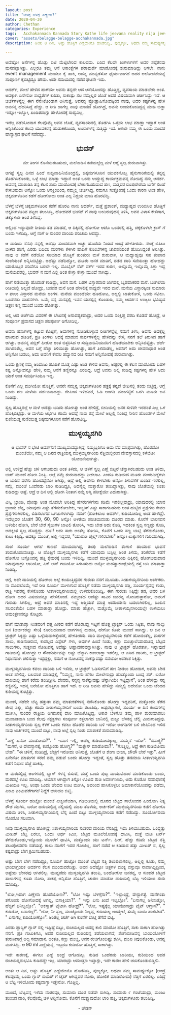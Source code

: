 ```yaml
---
layout: post
title: "ಬೆಳಗ್ಗೆ ಬೆಳಗ್ಗೆ ಎಣ್ಣೇನಾ?"
date: 2020-04-30
author: Chethan
categories: Experience
tags:	Acchakannada Kannada Story Kathe life jeevana reality nija jeevana Karnataka Travel Trek Hiking Aarohana
cover: "assets/belagge-belagge-acchakannada.jpg"
description: ಅಂತು ಆ ದಿನ, ಅಷ್ಟು ಹೊತ್ತಿಗೆ ಎಣ್ಣೆಯೇನೊ ಹೊಡೆದಿದ್ವಿ, ಪುಣ್ಯಕ್ಕೋ, ಅಥವಾ ನಮ್ಮ ಸಾಮರ್ಥ್ಯಕ್ಕೋ, ನೆತ್ತಿಗೆ ಏರಲಿಲ್ಲ.

---
```


<p align ="justify"> ಅದೆಷ್ಟೋ ಆಸೆಗಳನ್ನ ಹೊತ್ತು ಐಟಿ ಮೆಟ್ಟಿಲೇರಿದ ಕಾಲವದು. ಏರಿದ ಕೆಲವೇ ತಿಂಗಳುಗಳಿಗೆ ಅದರ ಸಪ್ಪೆತನವು ಮನದಟ್ಟಾಗಿತ್ತು. ಎಲ್ಲರೂ ತಮ್ಮ ಆಸೆ ಆಕಾಂಕ್ಷೆಗಳ ಪರಾಮರ್ಶೆ ಮಾಡೋದಕ್ಕೆ ಶುರುಮಾಡಿದ್ದು ಆಗಲೇ. ನಾನು event management ಮಾಡಲು ಕೈ ಹಾಕಿ, ಅದನ್ನ ಮುನ್ನಡೆಸೋ ಧೈರ್ಯವಾಗದೆ ಅದರ ಆಲೋಚನೆಯನ್ನೆ ಸಂಪೂರ್ಣ ಕೈಬಿಟ್ಟಿದ್ದೂ ಹೌದು. ಅದೇ ಸಮಯದಲ್ಲಿ ನಡೆದ ಘಟನೇ ಇದು.  </p><!--more-->

<p align ="justify"> ಆದರ್ಶ್, ಮೇಲೆ ಹೇಳಿದ ಹಾಗೆಯೇ ಅವನು ತನ್ನದೇ ಆದ ಆಸೆಯೊಂದನ್ನು ಹೊತ್ತಿದ್ದ, ವ್ಯವಸಾಯ ಮಾಡಬೇಕು ಅಂತ. ಅದಕ್ಕಾಗಿ ಏನೇನೋ ಸಾಧ್ಯತೆಗಳ ಕುರಿತು, ಸಾಕಾಷ್ಟು ಸಲ ನಮ್ಮೆಲ್ಲರ ಜೊತೆ ಅದರ ವಿಷಯವಾಗಿ ಚರ್ಚಿಸಿದ್ದು ಇದೆ. ಆ ಚರ್ಚೆಗಳನ್ನೆಲ್ಲ ಈಗ ನೆನೆಸಿಕೊಂಡಾಗ ಅನಿಸುತ್ತೆ, ಅವನನ್ನ ಪ್ರೋತ್ಸಾಹಿಸೋದಕ್ಕಿಂದ ನಾವು, ಅದರ ಕಷ್ಟಗಳನ್ನ ಹೇಳಿ ಅವನನ್ನ ಹೆದರಿಸಿದ್ದೆ ಹೆಚ್ಚು. ಆ ರೀತಿ ಹಾಗೆಲ್ಲ ನಾವು ಮಾಡದೆ ಹೋಗಿದ್ರೆ, ಅವನು ಅಂದುಕೊಂಡಿದ್ದನ್ನ ಮಾಡಿ ಬಿಡ್ತಾ ಇದ್ನೋ ಇಲ್ವೋ, ಖಂಡಿತವಾಗ್ಲು ಹೇಳೋದಕ್ಕೆ ಸಾದ್ಯವಿಲ್ಲ.  </p>

<p align ="justify"> ಇದೆಲ್ಲ ನಡೆಯೋವಾಗ ಕೆಲವೊಮ್ಮೆ ಅವನ ಜೊತೆ, ವ್ಯವಸಾಯದಲ್ಲಿ ತೊಡಗಿಸಿ ಒಳ್ಳೆಯ ಲಾಭ ಮಾಡ್ತಾ ಇದ್ದಾರೆ ಅಂತ ಅನ್ನಿಸಿಕೊಂಡ ಕೆಲವು ಯುವಕರನ್ನ ಹುಡುಕಿಕೊಂಡು, ಊರುಗಳನ್ನ ಸುತ್ತಿದ್ದು ಇದೆ. ಆಗಲೇ ನಮ್ಮ ಈ ಒಂದು ಸುಂದರ ಹಾಸ್ಯಾಸ್ಪದ ಘಟನೆ ನಡೆದದ್ದು. </p>

<p align ="center" style="font-size:160%;"> <b> ಭುವನ್  </b> </p>

<p align ="center"> ಮೇ ತಿಂಗಳ ಕೊನೆಯಿರಬಹುದು, ಮಲೆನಾಡಿನ ಕಡೆಯಲ್ಲೆಲ್ಲ ಮಳೆ ಆಗ್ಲೆ ಸ್ವಲ್ಪ ಶುರುವಾಗಿತ್ತು. </p>

<p align ="justify"> ಆಗಷ್ಟೆ ಸ್ವಲ್ಪ ದಿನದ ಹಿಂದೆ ಸುದ್ದಿವಾಹಿನಿಯೊಂದ್ರಲ್ಲಿ, ಚಿಕ್ಕಮಗಳೂರಿನ ಯುವಕನೊಬ್ಬ ಹೈನುಗಾರಿಕೆಯಲ್ಲಿ ತನ್ನನ್ನ ತೊಡಗಿಸಿಕೊಂಡು, ಒಳ್ಳೆ ಲಾಭ ಮಾಡ್ತಾ ಇದ್ದಾನೆ ಅಂತ ಒಂದು ಉದ್ದುದ್ದ ಕಾರ್ಯಕ್ರಮವನ್ನ ನೋಡಿದ್ದ ನಮ್ಮ ಆದರ್ಶ. ಅವನನ್ನ ಮಾತಾಡಿಸಿ ತನ್ನ ಕೆಲಸ ಶುರು ಮಾಡೋದಕ್ಕೆ ಬೇಕಾಗಬಹುದಾದ ಹಣ, ಮತ್ತದರ ರೂಪುರೇಶೆಯ ಬಗೆಗೆ ಸಲಹೆ ಕೇಳಬಹುದು ಅನ್ನೋ ಒಂದು ಆಸಕ್ತಿಯಿಂದ, ನಮ್ಮಲ್ಲಿ ಚರ್ಚಿಸಿದ್ದ. ನಮಗೂ ಸುತ್ತೋದಕ್ಕೆ ಒಂದು ಕಾರಣ ಅಂತ ಹೇಳಿ, ಚಿಕ್ಕಮಗಳೂರಿನ ಕಡೆಗೆ ಹೋಗೋದು ಅಂತ ಎಲ್ಲ ನಿಶ್ಚಯ ಮಾಡಿ ಹೊರಟಿದ್ವಿ. </p>

<p align ="justify"> ಬೆಳಗ್ಗೆ ಬೆಳಗ್ಗೆ ಚಿಕ್ಕಮಗಳೂರಿನ ಕಡೆಗೆ ಹೊರಟ ನಾನು ಆದರ್ಶ್, ಮತ್ತೆ ಪ್ರಶಾಂತ್, ಮಧ್ಯಾಹ್ನದ ಉರಿಬಿಸಿಲ ಹೊತ್ತಿಗೆ ಚಿಕ್ಕಮಗಳೂರಿನ ಪಟ್ಟಣ ತಲುಪಿದ್ವಿ‌, ಹೋದವರೆ ಭುವನ್ ಗೆ ನಾವು ಬಂದಿರುವುದನ್ನ ತಿಳಿಸಿ, ಅವನ ವಿಳಾಸ ಕೇಳಿದಾಗ, ಚಿಕ್ಕೊಳಲೇ ಅಂತ ತಿಳಿಸಿದ್ದ. </p>

<p align ="justify">ಅಲ್ಲಿಂದ ಇನ್ಯಾವುದೇ ರೀತಿಯ ತಡ ಮಾಡದೆ, ಆ ದಿಕ್ಕಿನಲ್ಲಿ ಹೋಗೋ ಆಟೊ ಒಂದರಲ್ಲಿ ಹತ್ತಿ, ಚಿಕ್ಕಕೊಳಲೇ ಕ್ರಾಸ್ ಗೆ ಬಂದು ಇಳಿದಿದ್ವಿ‌. ಆಗ್ಲೆ ನಂಗೆ ಆ ಸುಂದರ ದಾರಿಯ ಪರಿಚಯ ಆದದ್ದು.  </p>

<p align ="justify"> ಆ ದಾರಿಯ ನೆನಪು ನನ್ನಲ್ಲಿ ಅದೆಷ್ಟು ಸುಂದರವಾಗಿ ಅಚ್ಚು ಹೊಡೆದು ನಿಂತಿದೆ ಅಂದ್ರೆ ಹೇಳತೀರದು. ನೆಲಕ್ಕೆ ಬಿಸಿಲು ಬೀಳದ ಹಾಗೆ, ಎರಡು ಬದಿಯ ಮರಗಳು ಕೆಳಗಿನ ಹಾದಿಗೆ ಕೊಂಬೆಗಳನ್ನ ಚಾವಣಿಯಂತೆ  ಹೊದಿಸಿದ್ದಂತೆ ಅನಿಸಿತ್ತು. ನಾವು ಆ ಕಡೆಗೆ ನಡೆಯೋ ಸರಿಯಾದ ಹೊತ್ತಿಗೆ ತುಂತುರು ಮಳೆ ಶುರುವಾಗಿ, ಆ ಮಧ್ಯಾಹ್ನವೂ ಸಹ ತಂಪಾದ ಸಂಜೆಯಂತೆ ಅನ್ನಿಸಿಬಿಟ್ಟಿತ್ತು. ಅದೆಷ್ಟು ನಡೆದಿದ್ವೋ, ಮೂರು ಜನರ ಮಾತಿಗೆ, ನಡೆದ ದಾರಿ ಸವೆಯುತ್ತಾ ಹೋದದ್ದು ಯಾರೊಬ್ಬರ ಪರಿವೆಗೂ ಬರಲೇ ಇಲ್ಲ‌. ಮೊಬೈಲ್ ನೆಟ್ ವರ್ಕ್ ಇರದ ಕಾರಣ, ಅಲ್ಲೊಮ್ಮೆ ಇಲ್ಲೊಮ್ಮೆ ಸಿಗ್ತಾ ಇದ್ದ ಮನೆಯವರಲ್ಲಿ, ಭುವನ್ ನ ಮನೆ ಎಲ್ಲಿ ಅಂತ ಕೇಳ್ತಾ ಕೇಳ್ತಾ ಮುಂದೆ ಸಾಗಿದ್ವು. </p>

<p align ="justify"> ಹಾಗೆ ನಡೆಯುತ್ತಾ ಹೊದಂತೆ ಕಂಡಿದ್ದು, ಅವನ ಮನೆ. ಬಹಳ ವಿಸ್ತಾರವಾದ ಜಾಗದಲ್ಲಿ ಬೃಹದಾಕರದ ಮನೆ. ಬಂಗಲೆಯ ರೀತಿಯಲ್ಲಿ ಅಲ್ಲದೆ ಹೋದ್ರು, ಬಡವರ ಮನೆ ಅಂತ ಹೇಳಲಿಕ್ಕೆ ಸಾಧ್ಯವೇ ಇರದ ಮನೆ. ಮನೆಯ ವಿಸ್ತಾರಕ್ಕಿಂತ ಸುಮಾರು ೪ ಪಾಲು ವಿಸ್ತಾರದ ಮನೆಯ ಅಂಗಳ. ಮನೆಯ ಮುಂದೆಯೇ ಹೂದೋಟ, ಅಲ್ಲಲ್ಲಿ ಬಾತುಕೋಳಿ, ಒಂದು ನವಿಲು. ಒಂದೆರಡು ವಾಹನಗಳು‌. ಒಮ್ಮೆ ನನ್ನ ಮನಸ್ಸಲ್ಲಿ ಇವನ ಯಶಸ್ಸನ್ನ ಕೊಂಡಾಡಿ, ನಮ್ಮ ಆದರ್ಶನ ಉಜ್ವಲ ಭವಿಷ್ಯದ ಚಿತ್ರಣ ಕಣ್ಣ ಮುಂದೆ ಬಂದು ಹೋಗಿತ್ತು. </p>

<p align ="justify"> ಅಲ್ಲಿ ಆದ ಚರ್ಚೆಯ ವಿವರಣೆ ಈ ಲೇಖನಕ್ಕೆ ಅನಾವಶ್ಯಕವಾದ್ರು, ಅದರ ಒಂದು ಸಂಕ್ಷಿಪ್ತ ವರದಿ ಕೊಡದೆ ಹೋದ್ರೆ, ಆ ಸಂಪೂರ್ಣ ಪ್ರವಾಸದ ಚಿತ್ರಣ ಪರಿಪೂರ್ಣ ಆಗೋದಿಲ್ಲ.  </p>

<p align ="justify"> ಅವನು ಹಸುಗಳನ್ನ ಕಟ್ಟುವ ಕೊಟ್ಟಿಗೆ, ಅವುಗಳನ್ನ ನೋಡಿಕೊಳ್ಳುವ ರೀತಿಗಳನ್ನೆಲ್ಲ ನಮಗೆ ತಿಳಿಸಿ, ಅವನು ಅದಕ್ಕೆಲ್ಲ ಹಾಕಿರುವ ಹೂಡಿಕೆ, ಪ್ರತಿ ತಿಂಗಳು ಅದಕ್ಕೆ ಮಾಡುವ ಕರ್ಚುಗಳನ್ನೆಲ್ಲ ಹೇಳಿದನ್ನು ಕೇಳಿ, ನನಗೆ ತಲೆ ತಿರುಗಿದ ಹಾಗೆ ಆಗಿತ್ತು. ಅವನನ್ನ ಪಬ್ಲಿಕ್ ಹೀರೋ ಅಂತ ಬಿತ್ತರಿಸಿದ ಆ ಸುದ್ದಿವಾಹಿನಿಯವರಿಗೆ ಹೊಡೆಯಬೇಕು ಅನ್ನಿಸಿಬಿಟ್ಟಿತ್ತು. ಚರ್ಚೆ ಸಾಗಿದಂತೆಲ್ಲ, ಅವನ ಬಗ್ಗೆ ಹೆಚ್ಚು ತಿಳಿಯುತ್ತಾ ಹೋಗಿತ್ತು, ಹಾಗೆ ತಿಳಿದಂತೆಲ್ಲ, ಅವನಿಗೆ ಅದು ಜೀವನಾಧಾರ ಅಂತ ಅನ್ನಿಸೋ ಬದಲು, ಅದು ಅವನಿಗೆ ಕೇವಲ ಹವ್ಯಾಸದ ರೀತಿ ನಮಗೆ ಅನ್ನಿಸೋದಕ್ಕೆ ಶುರುವಾಗಿತ್ತು. </p>

<p align ="justify"> ಒಂದು ಕ್ಷಣಕ್ಕೆ ನಮ್ಮ ಅಂದಾಜು ಹೂಡಿಕೆ ಮೊತ್ತ ಎಷ್ಟು ಅಂತ ಕೇಳಿದ ಅವನು, ಅಷ್ಟರಲ್ಲಿ ಈ ಕೆಲಸ ಮಾಡೋದು ಬಹಳ ಕಷ್ಟ ಅನ್ನೋದನ್ನೂ ಹೇಳಿ, ನಮ್ಮ ಆಸೆಗೆ ತಣ್ಣಿರನ್ನೂ ಎರಚಿದ್ದ. ಆದ್ರೆ ಅವನು ಅಲ್ಲಿ ಕಂಡಿದ್ದ ಕಷ್ಟಗಳನ್ನ ಹೇಳಿ ಅದು ಯಾಕೆ ಅಂತ ಸಮರ್ಥಿಸಿಯೂ ಇದ್ದ. </p>

<p align ="justify"> ಕೊನೆಗೆ ಎಲ್ಲ ಮುಗಿಯೋ ಹೊತ್ತಿಗೆ, ಅವನೇ ನಮ್ಮನ್ನ ಚಿಕ್ಕಮಗಳೂರಿನ ಹತ್ರಕ್ಕೆ ತನ್ನದೆ ಜೀಪಿನಲ್ಲಿ ತಂದು ಬಿಟ್ಟಿದ್ದ. ಆಗ್ಲೆ ಒಂದು ರಣ ಮಳೆಯ ದರ್ಶನವಾದದ್ದು. ಜೀಪಿಂದ ಇಳಿದವರೆ, ಓಡಿ ಅಂಗಡಿ ಮುಂಗಟ್ಟಿಗೆ ಒರಗಿ ಮೂರು ಜನ ನಿಂತಿದ್ವು.  </p>

<p align ="justify"> ಸ್ವಲ್ಪ ಹೊತ್ತಿನಲ್ಲೆ ಆ ಮಳೆ ಅದೆಷ್ಟು ಬಡಿದು ಹೋಗಿತ್ತು ಅಂತ ಹೇಳಿದ್ರೆ, ಬೀದಿಯಲ್ಲಿ ಜನರ ಸುಳಿವೇ ಇರದಂತೆ ಎಲ್ಲ ಒಳ ಹೊಕ್ಕಿಬಿಟ್ಟಿದ್ರು. ಆ ಮಳೆಯ ಆರ್ಭಟ ಕಡಿಮೆ ಆದದ್ದೆ ನಾವು ರಸ್ತೆ ಮೇಲೆ ಅಲ್ಲಲ್ಲಿ ನಿಂತಿದ್ದ ನೀರಿನ ಹೊಂಡಗಳ ಮೇಲೆ ಕುಣಿಯುತ್ತ ಕುಣಿಯುತ್ತ ಚಿಕ್ಕಮಗಳೂರಿನ ಕಡೆಗೆ ಹೊರಟಿದ್ವಿ. </p>

<p align ="center" style="font-size:160%;" > <b> ಮುಳ್ಳಯ್ಯನಗಿರಿ  </b> </p>

<p align ="center"> ಆ ಭುವನ್ ನ ಭೇಟಿ ಆದರ್ಶನಿಗೆ ಮುಖ್ಯವಾದದ್ದಾಗಿದ್ರೆ, ನಮ್ಮಿಬ್ಬರಿಗೂ ಅದು ನೆಪ ಮಾತ್ರವಾಗಿತ್ತು, ಹೊರಡೋ‌ ಮುಂಚೆಯೇ, ನಮ್ಮ ಆ ದಿನದ ರಾತ್ರಿಯನ್ನ ಮುಳ್ಳಯ್ಯನಗಿರಿಯ ನೆತ್ತಿಯಲ್ಲಿರುವ ದೇವಸ್ತಾನದಲ್ಲಿ ಕಳೆಯೋ ಯೋಜನೆಯಾಗಿತ್ತು.  </p>

<p align ="justify"> ಅಲ್ಲಿ ಉಳಿದ್ರೆ ಹೆಚ್ಚು ಚಳಿ ಆಗಬಹುದು ಅಂತ ತಿಳಿದು, ಆ ಚಳಿಗೆ ಸ್ವಲ್ಪ ಎಣ್ಣೆ ಬಿಟ್ಟರೆ ಚೆನ್ನಾಗಿರಬಹುದು ಅಂತ ತಿಳಿದು, ಬಾರ್ ಮುಂದೆ ಹೋಗಿ ನಿಂತ್ವಿ. ಅಲ್ಲೆ ನಮ್ಗೆ ಶುರುವಾದದ್ದು ಪೀಕಲಾಟ‌. ಎಂದೂ ಕುಡಿಯದ ಮೂರು ಮಂಕುದಿಣ್ಣೆಗಳು ಆ ಬಾರಿನ ವರೆಗು ಹೋದದ್ದೆನೋ ಆಗಿತ್ತು, ಆದ್ರೆ ಅಲ್ಲಿ ಅದೇನು ಕೇಳಬೇಕು ಅನ್ನೋ ತಿಳುವಳಿಕೆ ಖಂಡಿತ ಇರಲಿಲ್ಲ, ನಮ್ಗೆ. ಮುಂಚೆ ಒಂದೆರಡು ಬಾರಿ ಕುಡಿದಿದ್ರೂ, ಅದನ್ನೆಲ್ಲ ಮತ್ತಾರೋ ತಂದಿದ್ದಾಗಿತ್ತು, ನಾವು ಜೊತೆಯಲ್ಲಿ ಕೂತು ಕುಡಿದದ್ದು ಅಷ್ಟೆ. ಆದ್ರೆ ಆ ದಿನ ಅಲ್ಲಿ ಹೋಗಿ ನಿಂತಾಗ ನಮ್ಗೆ ಅಗ್ನಿ ಪರೀಕ್ಷೆಯೇ ಎದುರಾಗಿತ್ತು. </p>
 
<p align ="justify"> ವಿಸ್ಕಿ, ಬ್ರಾಂಡಿ, ವೋಡ್ಕಾ ಅಂತ ಮೊದಲೇ ಅರಿತಿದ್ದ ಹೆಸರುಗಳಿಗೇನು ಕಡಿಮೆ ಇರಲಿಲ್ಲವಾದ್ರು, ಯಾವುದರಲ್ಲಿ ಯಾವ ಬ್ರಾಂಡು ಚೆನ್ನ, ಯಾವುದು ಎಷ್ಟು ತೆಗೆದುಕೋಬೇಕು, ಇಬ್ಬರಿಗೆ ಎಷ್ಟು ಸಾಕಾಗಬಹುದು ಅಂತ ಹುಟ್ಟಿದ ಪ್ರಶ್ನೆಗಳು ಕೇವಲ ಪ್ರಶ್ನೆಗಳಾಗಿರಲಿಲ್ಲ, ಬಿಡಿಸಲಾಗದ ಒಗಟುಗಳಾಗಿದ್ವು ನಮಗೆ (ಶೋಕಿಲಾಲ ಆದರ್ಶ್, ಕುಡಿಯೋದಿಲ್ಲ ಅಂತ ಹೇಳಿದ್ದ). ಇದೆಲ್ಲದರ ಜೊತೆಗೆ 30, 60, 90 ಅನ್ನೋ ಅಳತೆಯ ಪರಿಚಯವಂತು ದೂರದ ಮಾತು. ಕೊನೆಗೆ ಬಾರಿನವನ ಬಳಿಯೇ ಹೋಗಿ, ಬೇರೆ ಬೇರೆ ಸೈಜುಗಳ ಬಾಟಲಿ ತೋರಿಸಿ, ಇದು ಬೇಡ ಅದು ಕೊಡಿ, ಇದಕಿಂತ ಸ್ವಲ್ಪ ಸಣ್ಣದ್ದು ಕೊಡಿ, ಅದಕ್ಕಿಂತ ಸ್ವಲ್ಪ ದೊಡ್ಡದ್ದು. ಹೂ!! ಅದು ಸಾಕು ಅಂತೆಲ್ಲ ತೋರಿಸಿ, ಕೊನೆಗೆ ಒಂದು ಸಣ್ಣ ಬಾಟ್ಲಿ ತೆಗೆದುಕೊಂಡು, ಕಾಲು ಕಿತ್ತಿದ್ವಿ. ಅದಕ್ಕೂ ಮುಂಚೆ, ಅಲ್ಲಿ ಇದ್ದವರ, "ಯಾರೋ ಚೈಲ್ಡ್ ಗಳಿರಬೇಕು" ಅನ್ನೋ ಲುಕ್ಕುಗಳಿಗೆ ಗುರಿಯಾಗಿದ್ವಿ. </p>

<p align ="justify"> ಸಂಜೆ ಸೂರ್ಯ ಆಗಲೆ ಕಾಣದೆ ಮಾಯವಾಗಿದ್ದ, ತಂಪು ಮಲೆನಾಡಿನ ತಂಗಾಳಿ ಹಾಯಾದ ಭಾವನೆ ತಂದುಕೊಡುವಂತಿತ್ತು. ಆ ಹೊತ್ತಿಗೆ ಮುಳ್ಳಯ್ಯನಗಿರಿ ಕಡೆಗೆ ಯಾವುದು ಬಸ್ಸಿಲ್ಲ ಅಂತ ತಿಳಿದು, ತರಿಕೆರೆಯ ಕಡೆಗೆ ಹೋಗೋ ಬಸ್ಸೊಂದನ್ನ ಹತ್ತಿ ಕೈಮರಕ್ಕೆ ಬಂದು ಇಳಿದಿದ್ವಿ. ಮುಂದೆ ಮುಳ್ಳಯ್ಯನಗಿರಿಯ ದಿಕ್ಕಿನಲ್ಲಿ ಹೋಗಬಹುದಾದ ಯಾವುದಾದ್ರು ಲಾರಿಯೋ, ಪಿಕ್ ಅಪ್ ಗಾಡಿಯೋ ಸಿಗಬಹುದು ಅನ್ನೋ ಮಹತ್ವಾಕಾಂಕ್ಷೆಯಲ್ಲಿ ರಸ್ತೆ ಬದಿ ಮಾತಾಡ್ತಾ ನಿಂತಿದ್ವಿ. </p>

<p align ="justify"> ಆಗ್ಲೆ, ಅದೇ ದಾರಿಯಲ್ಲಿ ಹೋಗಲು ಅಲ್ಲೆ ಕಾಯುತ್ತಿದ್ದವರ ಗುರುತು ನನಗೆ ಮೂಡಿತು. ಸೀತಾಳಯ್ಯನಗಿರಿಯ ಅರ್ಚಕರು. ನಾ ಮೊದಲೊಮ್ಮೆ ಇದೆ ರೀತಿ ಸೂರ್ಯ ಮುಳುಗುವ ಹೊತ್ತಿಗೆ ನಡೆದು ಮುಳ್ಳಯ್ಯನಗಿರಿ ಹತ್ತಿ, ಸೂರ್ಯಸ್ತವನ್ನ ಕಂಡು, ರಾತ್ರಿ ಇವರನ್ನ ಕೇಳಿಕೊಂಡು ಸೀತಾಳಯ್ಯನಗಿರಿಯಲ್ಲಿ ಉಳಿದುಕೊಂಡಿದ್ವಿ. ಈಗ ಗುರುತು ಸಿಕ್ಕಿದ್ದೇ ತಡ, ಅವರ ಬಳಿ ಹೋಗಿ ಅದರ ವಿಷಯವನ್ನೂ ಹೇಳಿಕೊಂಡೆ. ನಮ್ಮಂತಹ ಅದೆಷ್ಟು ಸಾವಿರ ಜನರನ್ನ‌ ನೋಡಿರುತ್ತಾರೋ, ಅವರಿಗೆ ಗುರುತು ಸಿಗಲಿಲ್ಲ, ಆದ್ರೆ ಅವರ ಮಾತಿನಲ್ಲಿ ಇದ್ದ ಆತ್ಮಿಯತೆ ಮಾತ್ರ ಅದರಿಂದೇನು ಬದಲಾಗಿರಲಿಲ್ಲ, ಹಿಂದಿನ ಸಲದಂತೆಯೇ ಬಹಳ ಮಾತಾಡ್ತಾ ಹೋದ್ರು. ಮಾತು ಹೆಚ್ಚಾಗಿ, ಮತ್ತೊಮ್ಮೆ ಸೀತಾಳಯ್ಯನಗಿರಿಯಲ್ಲೇ ಉಳಿಯಲು ಆಮಂತ್ರಣವನ್ನೂ ಕೊಟ್ಟರು. </p>

<p align ="justify"> ಹಾಗೆ ಮಾತಾಡ್ತಾ ನಿಂತವರಿಗೆ ದತ್ತ ಪೀಠದ ಕಡೆಗೆ ಹೊರಟಿದ್ದ ಇಟ್ಟಿಗೆ ಹೊತ್ತ  ಟ್ರಾಕ್ಟರ್ ಒಂದು ಸಿಕ್ಕಿತು, ನಾವು ನಾಲ್ಕು ಜನ (ಅರ್ಚಕರನ್ನು ಸೇರಿ) ಕೂರಬಹುದಾದ ಜಾಗಗಳನ್ನ ಹುಡುಕಿ, ಹೇಗೋ ಕೂತು ಮುಂದೆ ಸಾಗಿದ್ವು. ಆ ದಿನ ಆ ಟ್ರಾಕ್ಟರ್ ಸಿಕ್ಕಿದ್ದು ಎಷ್ಟು ಒಳ್ಳೆಯದಾಗಿತ್ತೆಂದರೆ, ಹೇಳತೀರದು. ದಾರಿ ಮುಳ್ಳಯ್ಯನಗಿರಿಯ ಕಡೆಗೆ ಹೋದಂತೆಲ್ಲ, ಮರಗಳ ಸಾಲು, ಕಾಡಿನಂತಿರುವ, ಕಾಡಲ್ಲದ ಎಸ್ಟೇಟ್ ಗಳು, ಅವುಗಳ ಹಿಂದೆ ನಿಂತು, ಕಣ್ಣಾ ಮುಚ್ಚಾಲೆಯಾಡುತಿದ್ದ ಬೆಟ್ಟದ ಸಾಲುಗಳು, ಸುತ್ತಣದ ನೋಟವನ್ನ ಅದೆಷ್ಟು ಆಹ್ಲಾದಕರವನ್ನಾಗಿಸಿತ್ತು. ನಾವು ಆ ಟ್ರಾಕ್ಟರ್ ಹೊರತಾಗಿ, ಇನ್ನಾವುದೆ ಗಾಡಿಯಲ್ಲಿ ಹೋಗಿದ್ರು ಆ ಸೌಂದರ್ಯವನ್ನು ಅಷ್ಟು ಚೆನ್ನಾಗಿ ಕಾಣಲಾಗ್ತಾ ಇರಲಿಲ್ಲ, ಆ ಏರಿದ ದಾರಿಗು, ಆ ಟ್ರಾಕ್ಟರ್ ನಿಧಾನವಾಗಿ ಚಲಿಸುತ್ತಾ ಇದ್ದದ್ದಕ್ಕು, ನಮಗೆ ಆ ನೋಟವನ್ನ ಸಾಕೆನ್ನುವಷ್ಟು ಸವೆಯೋ ಅವಕಾಶ ಸಿಕ್ಕಿತ್ತು. </p>

<p align ="justify"> ಮುಳ್ಳಯ್ಯನಗಿರಿಯ ಕವಲು ದಾರಿಯ ಬಳಿ ಇಳಿದು, ಆ ಟ್ರಾಕ್ಟರ್ ಓಡಿಸುಗನಿಗೆ ಹಣ ನೀಡಲು ಹೋದಾಗ, ಅವನು ಬೇಡ ಅಂತ ಹೇಳಿದ್ದ‌. ಬಲವಂತ ಮಾಡಿದ್ದಕ್ಕೆ, "ನಿಮ್ಮನ್ನ, ನಾನು ಹೆಗಲ ಮೇಲೇನಾದ್ರು ಹೊತ್ಕೊಂಡು ಬಂದ್ನ ಸರ್. ಬರೋ ದಾರಿಯಲ್ಲಿ ಹಾಗೆ ಕರೆದು ತಂದಿದ್ದೀನಿ. ದೇವರು, ನನ್ನನ್ನ ಸಾಕೆನ್ನುವಷ್ಟು ಚೆನ್ನಾಗಿಯೇ ಇಟ್ಟಿದ್ದಾನೆ", ಅಂತ ಹೇಳಿದ್ದು ನನ್ನ ಕಣ್ಣಿನಲ್ಲಿ, ಇದನ್ನ ಬರೆಯೋ ಹೊತ್ತಿಗೂ ಹಾಗೆ ಇದೆ. ಆ ರೀತಿ ಅವನು ಹೇಳಿದ್ದು ನಮ್ಮಲ್ಲಿ ಅದೇನೋ ಒಂದು ಚೆಂದದ ಕುಶಿಯನ್ನ ಕೊಟ್ಟಿತ್ತು. </p>

<p align ="justify"> ಮುಂದೆ, ನಡೆದೇ ಬೆಟ್ಟ ಹತ್ತುತಾ ನಮ್ಮ ಮಾತುಕತೆಗಳನ್ನ ನಡೆಸಿಕೊಂಡು ಹೋಗ್ತಾ ಇದ್ದವರಿಗೆ, ಮತ್ತೊಂದು ತೆರೆದ ಜೀಪು ಸಿಕ್ಕು, ಹೆಚ್ಚು ಕಡಿಮೆ ಸೀತಾಳಯ್ಯನಗಿರಿಗೆ ಬಂದು ತಲುಪಿದ್ವಿ. ಅಷ್ಟರಲ್ಲಾಗಲೆ, ಸೂರ್ಯ ಆ ದಿನ ಕೆಲಸಗಳನ್ನ ಮುಗಿಸಿ, ಸುಂದರ ರಾತ್ರಿಯ ಆಗಮನಕ್ಕೆ ದಾರಿ ಮಾಡಿ‌ಕೊಟ್ಟಿದ್ದ. ಆಕಾಶ ಬೆಳಗೋ ತಮ್ಮ ಪಾಳಿ ಶುರುಮಾಡಲು ಮುಂಚಿತವಾಗಿ ಬಂದ ಕೆಲವು ನಕ್ಷತ್ರಗಳು ಸಂಪೂರ್ಣ ಕತ್ತಲಾಗದ ಬಾನಿನಲ್ಲಿ ಮಬ್ಬು ಬೆಳಕನ್ನ ಚೆಲ್ಲಿ ಮಿನುಗುತಿದ್ದವು. ಸೀತಾಳಯ್ಯನಗಿರಿಯ ಸ್ವಲ್ಪ ಕೆಳಗೆ ಒಂದು ಕವಲು ಹೊಡೆದ ದಾರಿಯ ಬಳಿ ಇರೋ ಅಂಗಡಿಗಳ ಬಳಿ ಜೇಪಿನಿಂದ ಇಳಿದ ನಾವು ಅರ್ಚಕರನ್ನ ಮುಂದೆ ಬಿಟ್ಟು, ನಾವು ಅಲ್ಲೆ ಸ್ವಲ್ಪ ನಿಂತು ಮಾತಾಕತೆ ಶುರುಮಾಡಿದ್ವಿ. </p>

<p align ="justify"> "ಎಣ್ಣೆ ಏನೋ ಮಾಡೋದು?". " ಇವಾಗ ಇಲ್ಲಿ, ಅದೆಲ್ಲ ಕುಡಿಯೋದಕ್ಕಾಲ್ಲ, ಸುಮ್ಮನೆ ಇರೋ". "ಬಿಸಾಕ್ತ್ಯ?" "ಮಗನೆ, ಆ ದೇವಸ್ತಾನಕ್ಕೆ, ಕುಡ್ಕೊಂಡು ಹೋಗ್ತ್ಯ?" "ಮತ್ತೇನ್ ಮಾಡೋದು?". "ಗೊತ್ತಿಲ್ಲ, ಆದ್ರೆ ಈಗ ಕುಡಿಯೋದು ಬೇಡ". "ಈ ಚಳಿಗೆ, ಕುಡಿದಿದ್ರೆ, ಬೆಚ್ಚಗೆ ಇರೋದು ಅನಿಸುತ್ತೆ, ಜೊತೆಗೆ ಆ ಶೆಂಗಾ ಬೀಜಾ, ಚೌಚೌ ಬೇರೆ ಇತ್ತು". ಹೀಗೆ ಏನೇನೋ ಮಾತುಗಳ ಸರಣಿ ನಮ್ಮ ನಡುವೆ ಬಂದು ಹೋಗ್ತಾ ಇದ್ದಂತೆ, ಸ್ವಲ್ಪ ಹೊತ್ತು ತಡಮಾಡಿ ಸೀತಾಳಯ್ಯನಗಿರಿ ಕಡೆಗೆ ನಿಧಾನ ಹೆಜ್ಜೆ ಹಾಕಿದ್ವಿ. </p>

<p align ="justify"> ಆ ಮಠದಲ್ಲಿದ್ದ ಅಂಗಳದಲ್ಲಿ ಬ್ಯಾಗ್ ಗಳನ್ನ ಬಿಸುಟಿ, ಮತ್ತೆ ಒಂದು ಪುಟ್ಟ ವಾಯುವಿಹಾರ ಮಾಡಿಕೊಂಡು ಬಂದು, ಮಠದಲ್ಲೆ ಊಟ ಮಾಡಿದ್ವಿ. ಆಯಾಸ ಆಗಿದ್ದಾಗ ತಿನ್ನೋ ಊಟದ ರುಚಿ ಅವರ್ಣನೀಯ, ಅದು ಕೊಡೋ ಸಮಾಧಾನಕ್ಕೆ ಮಿತಿಯೂ ಇಲ್ಲ. ಅಂಥಾ ಒಂದು ಚೆಂದದ ಊಟ ಮುಗಿಸಿ, ಅವರಿಂದ ಹಾಸಿಕೊಳ್ಳಲು ಜಮಾಕಾನೆಯೊಂದನ್ನು ಪಡೆದು, ಎಂಟು ಎಂಟುವರೆಗಾಗಲೆ ನಿದ್ದೆಗೆ ಜಾರಿಯು ಬಿಟ್ವಿ. </p>

<p align ="justify"> ಬೆಳಗ್ಗೆ ಸೂರ್ಯ ಹುಟ್ಟೋ ಮುಂಚೆ ಎಚ್ಚರಿಕೆಯಾಗಿ, ಗಡಿಬಿಡಿಯಲ್ಲಿ ದೂರದ ಬೆಟ್ಟದ ಸಾಲೊಂದರ ಹಿಂದೋಗಿ ನಿತ್ಯ ಶೌಚ ಮುಗಿಸಿ, ಬರೋ ದಾರಿಯಲ್ಲಿದ್ದ ನಲ್ಲಿಯಲ್ಲಿ ಮುಖ ತೊಳೆದು, ಅರ್ಚಕರಿಗೆ ಮುಳ್ಳಯ್ಯನಗಿರಿಯ ಕಡೆಗೆ ಹೋಗೊ ವಿಷಯ ತಿಳಿಸಿ, ಸೀತಾಳಯ್ಯನಗಿರಿಯನ್ನ ಬೆನ್ನ ಹಿಂದೆ ಬಿಟ್ಟು ಮುಳ್ಳಯ್ಯನಗಿರಿಯ ಕಡೆಗೆ ನಡೆದಿದ್ವು. ಸೂರ್ಯೋದಯ ನೋಡೋ ಸಲುವಾಗಿ. </p>

<p align ="justify"> ನೀವು ಮುಳ್ಳಯ್ಯನಗಿರಿ ಹೋಗಿದ್ರೆ, ಸಿತಾಳಯ್ಯನಗಿರಿಯ ನಂತರದ ದಾರಿಯ ನೆನಪಿದ್ರೆ, ಇದು ತಿಳಿಯಬಹುದು. ಒಂದ್ಹತ್ತು ಮೀಟರ್ ಬೆಟ್ಟ ಏರಲು, ಒಂದು ಅರ್ಧ ಕಿಮೀ, ಬೆಟ್ಟದ ಮೂಲೆಯೊಂದಕ್ಕೆ ಧಾವಿಸಿ, ಮತ್ತೆ ಯೂ ಟರ್ನ್ ತೆಗೆದುಕೊಂಡು,‌ಇನ್ನೊಂದು ಮೂಲೆಗೆ ಧಾವಿಸಿ, ಮತ್ತೊಂದು ಯು ಟರ್ನ್. ಹೀಗೆ, ಹೆಚ್ಚು ಕಡಿಮೆ ಬೆಟ್ಟದ ನೆತ್ತಿ ತಲುಪೋವರೆಗು ನಡೆಯತ್ತೆ. ಕಾಲು ನಡಿಗೆಗೆ ಇದರ ಗೋಜಿಲ್ಲ, ಹಾಗೆ ನಡೆದೆ ಆ ಕಡಿದಾದ ಹತ್ತು ಮೀಟರ್ ನ, ಸ್ವಲ್ಲ ಕಷ್ಟವಾದ್ರು ಬೇಗ ಕ್ರಮಿಸಬಹುದು. </p>

<p align ="justify"> ಅಷ್ಟು ಬೇಗ ಬೇಗ ನಡೆದಿದ್ರೂ, ಸೂರ್ಯ ಹುಟ್ಟೋ ಮುಂಚೆ ಬೆಟ್ಟದ ನತ್ತಿ ತಲುಪಲಾಗಲಿಲ್ಲ‌. ಅಲ್ಲಲ್ಲಿ ಕೂತು, ನಮ್ಮ ಛಾಯಾಗ್ರಯಕ ಆದರ್ಶನ ಕೆಲಸ ಮುಂದುವರೆದಿತ್ತು. ಅವನ ಅದೆಷ್ಟೋ ಚಿತ್ರಗಳ ಮುಕ್ಯ ವಸ್ತುವೂ ನಾವಾಗಿದ್ದಿದ್ರಿಂದ, ಅಷ್ಟೇನು ಬೇಸರವು ಆಗಿರಲಿಲ್ಲ. ಮುನ್ನಡೆದು ಮುಳ್ಳಯ್ಯನಗಿರಿ ತಲುಪಿ, ಬಂದೋಗೋ ಜನರನ್ನ, ಆ ಸುಂದರ ಬೆಟ್ಟದ ಸಾಲುಗಳನ್ನ ಕೂತು ನೋಡಿ, ಸಾಕಪ್ಪ ಅನ್ನಿಸೋ ಹೊತ್ತಿಗೆ, ಚಾರಣ ಮಾಡೋ ದಾರಿಯಲ್ಲಿ ಬೆಟ್ಟ ಇಳಿಯಲು ಶುರು ಮಾಡಿದ್ವಿ. </p>

<p align ="justify"> "ಲೋ,‌ಇವಾಗ ಎಣ್ಣೇನಾ ಹೊಡೆಯೋಣ?". "ಲೋ ಇಷ್ಟು ಬೆಳಗ್ಗೆನಾ?". "ಇಲ್ಲಾಂದ್ರೆ, ವೇಸ್ಟಾಗತ್ತೆ. ಮನೆಗಂತು ತಗೊಂಡು ಹೋಗೋದಕ್ಕೆ ಅಗಲ್ಲ, ಬಿಸಾಕ್ತಿಯಾ?". " ಇನ್ನು ಏನು ತಿಂದೆ ಇಲ್ವಲ್ಲೋ". "ಏನಾಗಲ್ಲ ಅನಿಸುತ್ತೋ, ಹೆಚ್ಚಿಗೆ ಏನಿಲ್ವಲ್ಲೋ". "ಅಕಸ್ಮಾತ್ ಟೈಟಾಗಿ ಹೋದ್ರೆ?". "ಲೋ, ಇಷ್ಟಕ್ಕೆಲ್ಲ ಯಾವೋನಾದ್ರು ಟೈಟ್ ಆಗ್ತಾನ?". " ಕುಡಿರೋ, ಏನಾಗಲ್ಲ!". "ಲೋ, ನೀ ಸ್ವಲ್ಪ, ಮುಚ್ಕೊಂಡು ನಿಲ್ಲಪ್ಪ, ಕುಡಿಯಲ್ಲ ಅಂದ್ಮೇಲೆ, ಸುಮ್ನೆ ಬಾಯಿ ಹಾಕಬೇಡ". " ಏನಾಗಲ್ಲ ಕುಡಿಯೋಣ್ವೋ". ಅಂತೆಲ್ಲ ಚರ್ಚೆ ಆಗಿ ಕೊನೆಗೆ ಬಾಟ್ಲಿ ತೆಗೆದೆ ಬಿಟ್ವಿ.  </p>

<p align ="justify"> ಎರಡು ಪ್ಲಾಸ್ಟಿಕ್ ಗ್ಲಾಸ್ ನಲ್ಲಿ ಇಷ್ಟಿಷ್ಟೆ ಬಿಟ್ಟು, ರುಚಿಯಿಲ್ಲದ ಅದನ್ನ ಕಾಲಿ ಮಾಡೋ ಹೊತ್ತಿಗೆ, ಸಾಕು ಸಾಕಾಗಿ ಹೋಗಿತ್ತು ನನಗೆ. ಪ್ರತಿ ಗುಟುಕಿಗೂ, ಅದರ ರುಚಿಯಿಲ್ಲದ ರುಚಿಯನ್ನ ತಡೆಯಲಾಗದೆ, ಶೆಂಗಾಬೀಜವನ್ನ ಬಾಯಿಯೋಳಗೆ ತುರುಕಿದಾಗ್ಲೆ ಅಲ್ಪ ಸಮಾಧಾನ. ಅಂತೂ, ಕಣ್ಣು ಮುಚ್ಚಿ, ಅದರ ರುಚಿಗೊಂದಿಷ್ಟು ಶಪಿಸಿ, ಮುಖ ಕಿವುಚಿಕೊಂಡು, ಅದನ್ನ ಮುಗಿಸಿದ್ವಿ. ಆ 90 ml ಎಣ್ಣೆಯನ್ನ, ಇಬ್ಬರೂ ಕುಡಿಯೋ ಹೊತ್ತಿಗೆ, ಸಾಕಾಗಿತ್ತು.  </p>

<p align ="justify"> ಇದೇ ಕಾರಣಕ್ಕೆ, ಈಗಲು ಎಣ್ಣೆ ಅಂದ್ರೆ ಆಗೋದಿಲ್ಲ. ಕುಡಿದ ಒಂದೆರಡು ಬಾರಿಯು, ಕುಶಿಯಿಂದ ಅದರ ರುಚಿಯನ್ನನುಭವಿಸಿ ಕುಡಿದದ್ದೇ ಇಲ್ಲ. ಯಾರಾದ್ರು ಆಮಂತ್ರಣ ಇಟ್ಟಾಗ್ಲು, ಇದೇ ಕಾರಣ ಹೇಳಿ ಜಾರಿಕೊಂಡುಬಿಡ್ತೀನಿ. </p>

<p align ="justify"> ಅಂತು ಆ ದಿನ, ಅಷ್ಟು ಹೊತ್ತಿಗೆ ಎಣ್ಣೆಯೇನೊ ಹೊಡೆದಿದ್ವಿ, ಪುಣ್ಯಕ್ಕೋ, ಅಥವಾ ನಮ್ಮ ಸಾಮರ್ಥ್ಯಕ್ಕೋ (ಅಂದ್ರೆ ಕೆಲವೊಮ್ಮೆ ಒಂದು ಗ್ಲಾಸ್ ಬಿಯರ್ ಗೆ ಟೈಟ್ ಆಗಿದ್ದವರ ನೋಡಿ, ಹೋಲಿಕೆ ಮಾಡಿರೋದು) ನೆತ್ತಿಗೆ ಏರಲಿಲ್ಲ. ಏರಿದ್ರೆ ಆ ಬೆಟ್ಟ ಇಳಿಯೋದು ಕಷ್ಟವಾಗ್ತಾ ಇತ್ತೇನೋ. ಗೊತ್ತಿಲ್ಲ. </p>

<p align ="justify"> ಮುಂದೆ, ಬೆಟ್ಟವನ್ನ ಇಳಿದು ನಂತರವೂ, ಸುಮಾರು ದೂರ ನಡೆದೇ ಸಾಗಿದ್ವಿ. ಸುಮಾರು ೯ ಗಂಟೆಯಾದ್ರು, ಮಂಜು ತುಂಬಿದ ದಾರಿ, ಕೆಲವೊಮ್ಮೆ ಚಳಿ ಅನ್ನಿಸೋದು. ಕೊನೆಗೆ ಮತ್ತ್ಯಾವುದೋ ಲಾರಿ ಹತ್ತಿ, ಚಿಕ್ಕಮಗಳೂರು ತಲುಪಿದ್ವಿ. </p>


<p align ="center"> - ಚೇತನ್</p>
